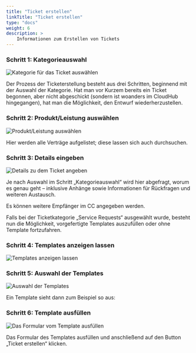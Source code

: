 ```yaml
---
title: "Ticket erstellen"
linkTitle: "Ticket erstellen"
type: "docs"
weight: 6
description: >
    Informationen zum Erstellen von Tickets
---
```


### Schritt 1: Kategorieauswahl

![Kategorie für das Ticket auswählen](../img/a3.png)

Der Prozess der Ticketerstellung besteht aus drei Schritten, beginnend mit der Auswahl der Kategorie. Hat man vor Kurzem bereits ein Ticket begonnen, aber nicht abgeschickt (sondern ist woanders im CloudHub hingegangen), hat man die Möglichkeit, den Entwurf wiederherzustellen.

### Schritt 2: Produkt/Leistung auswählen

![Produkt/Leistung auswählen](../img/a4.png)

Hier werden alle Verträge aufgelistet; diese lassen sich auch durchsuchen.

### Schritt 3: Details eingeben

![Details zu dem Ticket angeben](../img/a5.png)

Je nach Auswahl im Schritt „Kategorieauswahl“ wird hier abgefragt, worum es genau geht – inklusive Anhänge sowie Informationen für Rückfragen und weiteren Austausch.

Es können weitere Empfänger im CC angegeben werden.

Falls bei der Ticketkategorie „Service Requests“ ausgewählt wurde, besteht nun die Möglichkeit, vorgefertigte Templates auszufüllen oder ohne Template fortzufahren.

### Schritt 4: Templates anzeigen lassen

![Templates anzeigen lassen](../img/a5.5.png)

### Schritt 5: Auswahl der Templates

![Auswahl der Templates](../img/a6.png)

Ein Template sieht dann zum Beispiel so aus:

### Schritt 6: Template ausfüllen

![Das Formular vom Template ausfüllen](../img/a7.png)

Das Formular des Templates ausfüllen und anschließend auf den Button „Ticket erstellen“ klicken.
